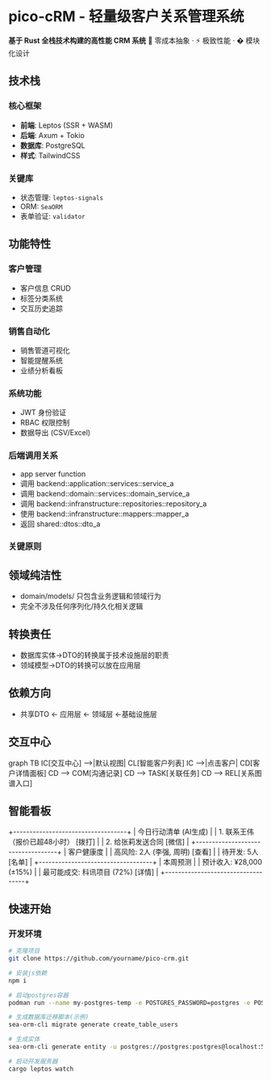 # pico-cRM - 轻量级客户关系管理系统

**基于 Rust 全栈技术构建的高性能 CRM 系统**
🚀 零成本抽象 · ⚡ 极致性能 · � 模块化设计

## 技术栈

### 核心框架
- **前端**: Leptos (SSR + WASM)
- **后端**: Axum + Tokio
- **数据库**: PostgreSQL
- **样式**: TailwindCSS

### 关键库
- 状态管理: `leptos-signals`
- ORM: `SeaORM`
- 表单验证: `validator`

## 功能特性

### 客户管理
- 客户信息 CRUD
- 标签分类系统
- 交互历史追踪

### 销售自动化
- 销售管道可视化
- 智能提醒系统
- 业绩分析看板

### 系统功能
- JWT 身份验证
- RBAC 权限控制
- 数据导出 (CSV/Excel)

### 后端调用关系
- app server function
- 调用 backend::application::services::service_a
- 调用 backend::domain::services::domain_service_a
- 调用 backend::infranstructure::repositories::repository_a
- 使用 backend::infranstructure::mappers::mapper_a
- 返回 shared::dtos::dto_a

### 关键原则
## 领域纯洁性
- domain/models/ 只包含业务逻辑和领域行为
- 完全不涉及任何序列化/持久化相关逻辑
## 转换责任
- 数据库实体->DTO的转换属于技术设施层的职责
- 领域模型->DTO的转换可以放在应用层
## 依赖方向
- 共享DTO <- 应用层 <- 领域层 <-基础设施层

## 交互中心
graph TB
    IC[交互中心] -->|默认视图| CL[智能客户列表]
    IC -->|点击客户| CD[客户详情面板]
    CD --> COM[沟通记录]
    CD --> TASK[关联任务]
    CD --> REL[关系图谱入口]
## 智能看板
+-----------------------------------+
| 今日行动清单 (AI生成)              |
| 1. 联系王伟（报价已超48小时） [拨打] |
| 2. 给张莉发送合同 [微信]           |
+-----------------------------------+
| 客户健康度                         |
| 高风险: 2人  (李强, 周明) [查看]    |
| 待开发: 5人  [名单]                |
+-----------------------------------+
| 本周预测                           |
| 预计收入: ¥28,000 (±15%)          |
| 最可能成交: 科讯项目 (72%) [详情]   |
+-----------------------------------+



## 快速开始

### 开发环境
```bash
# 克隆项目
git clone https://github.com/yourname/pico-crm.git

# 安装js依赖
npm i

# 启动postgres容器
podman run --name my-postgres-temp -e POSTGRES_PASSWORD=postgres -e POSTGRES_DB=pico_crm_dev -p 5432:5432 -d postgres:latest

# 生成数据库迁移脚本(示例)
sea-orm-cli migrate generate create_table_users

# 生成实体
sea-orm-cli generate entity -u postgres://postgres:postgres@localhost:5432/pico_crm_dev -o backend/src/entity

# 启动开发服务器
cargo leptos watch
